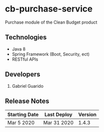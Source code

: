 # cb-purchase-service
Purchase module of the Clean Budget product

## Technologies
* Java 8
* Spring Framework (Boot, Security, ect)
* RESTful APIs

## Developers
1. Gabriel Guarido

## Release Notes
| Starting Date | Last Deploy | Version |
|---|---|---|
| Mar 5 2020 | Mar 31 2020 | 1.4.3 |
